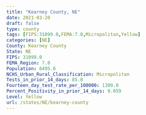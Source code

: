 ```yaml
---
title: "Kearney County, NE"
date: 2021-03-20
draft: false
type: county
tags: [FIPS:31099.0,FEMA:7.0,Micropolitan,Yellow]
categories: [NE]
County: Kearney County
State: NE
FIPS: 31099.0
FEMA_Region: 7.0
Population: 6495.0
NCHS_Urban_Rural_Classification: Micropolitan
Tests_in_prior_14_days: 85.0
Fourteen_day_test_rate_per_100000: 1309.0
Percent_Positivity_in_prior_14_days: 0.059
Level: Yellow
url: /states/NE/kearney-county
---
```



